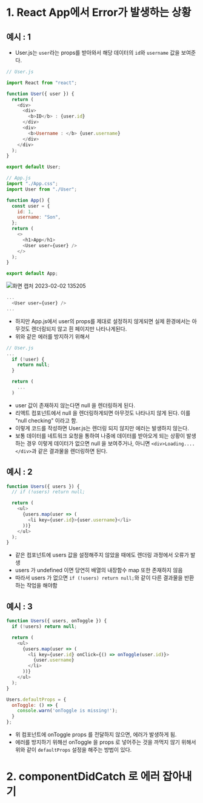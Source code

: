 # 1. React App에서 Error가 발생하는 상황
## 예시 : 1
- User.js는 `user`라는 props를 받아와서 해당 데이터의 `id`와 `username` 값을 보여준다.
```javascript
// User.js

import React from "react";

function User({ user }) {
  return (
    <div>
      <div>
        <b>ID</b> : {user.id}
      </div>
      <div>
        <b>Username : </b> {user.username}
      </div>
    </div>
  );
}

export default User;
```

```javascript
// App.js
import "./App.css";
import User from "./User";

function App() {
  const user = {
    id: 1,
    username: "Son",
  };
  return (
    <>
      <h1>App</h1>
      <User user={user} />
    </>
  );
}

export default App;
```
![화면 캡처 2023-02-02 135205](https://user-images.githubusercontent.com/103430498/216234643-a256c905-2fa0-4d88-aec3-b67b7d949445.png)

```javascript
...
  <User user={user} />
...
```
- 하지만 App.js에서 user의 props를 제대로 설정하지 않게되면 실제 환경에서는 아무것도 렌더링되지 않고 흰 페이지만 나타나게된다.
- 위와 같은 에러를 방지하기 위해서
```javascript
// User.js
...
  if (!user) {
    return null;
  }

  return (
    ...
  )
```
- user 값이 존재하지 않는다면 null 을 렌더링하게 된다. 
- 리액트 컴포넌트에서 null 을 렌더링하게되면 아무것도 나타나지 않게 된다. 이를 "null checking" 이라고 함.
- 이렇게 코드를 작성하면 User.js는 렌더링 되지 않지만 에러는 발생하지 않는다.
- 보통 데이터를 네트워크 요청을 통하여 나중에 데이터를 받아오게 되는 상황이 발생하는 경우 이렇게 데이터가 없으면 null 을 보여주거나, 아니면 `<div>Loading....</div>`과 같은 결과물을 렌더링하면 된다.


## 예시 : 2
```javascript
function Users({ users }) {
  // if (!users) return null;

  return (
    <ul>
      {users.map(user => (
        <li key={user.id}>{user.username}</li>
      ))}
    </ul>
  );
}
```
- 같은 컴포넌트에 users 값을 설정해주지 않았을 때에도 렌더링 과정에서 오류가 발생
- users 가 undefined 이면 당연히 배열의 내장함수 map 또한 존재하지 않음
- 따라서 users 가 없으면 `if (!users) return null;`와 같이 다른 결과물을 반환하는 작업을 해야함 

## 예시 : 3
```javascript
function Users({ users, onToggle }) {
  if (!users) return null;

  return (
    <ul>
      {users.map(user => (
        <li key={user.id} onClick={() => onToggle(user.id)}>
          {user.username}
        </li>
      ))}
    </ul>
  );
}

Users.defaultProps = {
  onToggle: () => {
    console.warn('onToggle is missing!');
  }
};
```
- 위 컴포넌트에 onToggle props 를 전달하지 않으면, 에러가 발생하게 됨.
- 에러를 방지하기 위해선 onToggle 을 props 로 넣어주는 것을 까먹지 않기 위해서 위와 같이 `defaultProps` 설정을 해주는 방법이 있다.

# 2. componentDidCatch 로 에러 잡아내기



